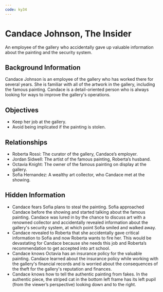 ```yaml
---
code: ky34
---
```


# Candace Johnson, The Insider

An employee of the gallery who accidentally gave up valuable information about the painting and the security system.

## Background Information

Candace Johnson is an employee of the gallery who has worked there for several years. She is familiar with all of the artwork in the gallery, including the famous painting. Candace is a detail-oriented person who is always looking for ways to improve the gallery's operations.

## Objectives

- Keep her job at the gallery.
- Avoid being implicated if the painting is stolen.

## Relationships

- Roberta Rossi: The curator of the gallery, Candace’s employer.
- Jordan Sidwell: The artist of the famous painting, Roberta’s husband.
- Octavia Knight: The owner of the famous painting on display at the gallery.
- Sofia Hernandez: A wealthy art collector, who Candace met at the showing.

## Hidden Information

- Candace fears Sofia plans to steal the painting. Sofia approached Candace before the showing and started talking about the famous painting. Candace was lured in by the chance to discuss art with a renowned collector and accidentally revealed information about the gallery's security system, at which point Sofia smiled and walked away.
- Candace revealed to Roberta that she accidentally gave critical information to Sofia and now Roberta wants to fire her. This would be devastating for Candace because she needs this job and Roberta’s recommendation to get accepted into art school.
- Candace knows Octavia has an insurance policy for the valuable painting. Candace learned about the insurance policy while working with the gallery's financial records and is worried about the consequences of the theft for the gallery's reputation and finances.
- Candace knows how to tell the authentic painting from fakes. In the authentic piece, the striped cat in the bottom left frame has its left pupil (from the viewer’s perspective) looking down and to the right.

